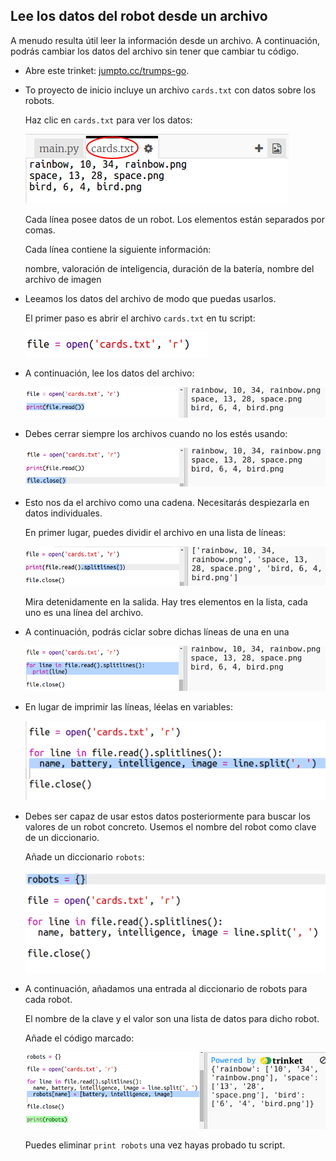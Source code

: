 ## Lee los datos del robot desde un archivo

A menudo resulta útil leer la información desde un archivo. A continuación, podrás cambiar los datos del archivo sin tener que cambiar tu código. 

+ Abre este trinket: <a href="http://jumpto.cc/trumps-go" target="_blank">jumpto.cc/trumps-go</a>. 

+ To proyecto de inicio incluye un archivo `cards.txt` con datos sobre los robots. 

  Haz clic en `cards.txt` para ver los datos:

  ![screenshot](images/robotrumps-cards.png)

  Cada línea posee datos de un robot. Los elementos están separados por comas. 

  Cada línea contiene la siguiente información:

  nombre, valoración de inteligencia, duración de la batería, nombre del archivo de imagen


+ Leeamos los datos del archivo de modo que puedas usarlos. 

  El primer paso es abrir el archivo `cards.txt` en tu script:
  
  ![screenshot](images/robotrumps-open.png)
  
+ A continuación, lee los datos del archivo:

  ![screenshot](images/robotrumps-read.png)
  
+ Debes cerrar siempre los archivos cuando no los estés usando:

  ![screenshot](images/robotrumps-close.png)

+ Esto nos da el archivo como una cadena. Necesitarás despiezarla en datos individuales. 

  En primer lugar, puedes dividir el archivo en una lista de líneas:

  ![screenshot](images/robotrumps-lines.png)
  
  Mira detenidamente en la salida. Hay tres elementos en la lista, cada uno es una línea del archivo. 
  
+ A continuación, podrás ciclar sobre dichas líneas de una en una

  ![screenshot](images/robotrumps-loop.png)
  
+ En lugar de imprimir las líneas, léelas en variables:

  ![screenshot](images/robotrumps-variables.png)
  
+ Debes ser capaz de usar estos datos posteriormente para buscar los valores de un robot concreto. Usemos el nombre del robot como clave de un diccionario. 

  Añade un diccionario `robots`:

  ![screenshot](images/robotrumps-dict.png)
  
+ A continuación, añadamos una entrada al diccionario de robots para cada robot. 

  El nombre de la clave y el valor son una lista de datos para dicho robot. 

  Añade el código marcado:
 
  ![screenshot](images/robotrumps-data.png)
  
  Puedes eliminar `print robots` una vez hayas probado tu script. 
